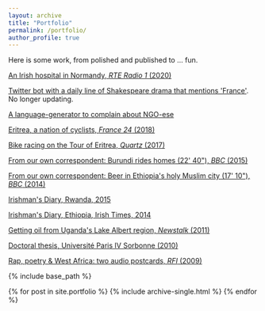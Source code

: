 ```yaml
---
layout: archive
title: "Portfolio"
permalink: /portfolio/
author_profile: true
---
```


Here is some work, from polished and published to ... fun.

[An Irish hospital in Normandy, *RTE Radio 1* (2020)](https://www.rte.ie/radio1/doconone/2020/0828/1161799-the-hospital-the-irish-shipped-to-france/)

[Twitter bot with a daily line of Shakespeare drama that mentions 'France'](https://twitter.com/france_via). No longer updating.

[A language-generator to complain about NGO-ese](https://ngo-button.glitch.me/)

[Eritrea, a nation of cyclists, *France 24* (2018)](https://www.youtube.com/watch?v=0_9CY1EEwTk)

[Bike racing on the Tour of Eritrea, *Quartz* (2017)](https://qz.com/africa/1036533/eritreas-cycling-in-tour-of-eritrea-is-part-of-a-long-tradition-despite-its-isolation/)

[From our own correspondent: Burundi rides homes (22' 40"), *BBC* (2015)](https://www.bbc.co.uk/programmes/b04xkg79)

[From our own correspondent: Beer in Ethiopia's holy Muslim city (17' 10"), *BBC* (2014)](https://www.bbc.co.uk/sounds/play/b047w54x)

[Irishman's Diary, Rwanda, 2015](https://www.irishtimes.com/life-and-style/people/an-irishman-s-diary-on-paul-o-connell-and-rugby-in-rwanda-1.2150185)

[Irishman's Diary, Ethiopia, Irish Times, 2014](https://www.irishtimes.com/culture/heritage/an-irishman-s-diary-on-a-match-made-in-ethiopia-1.1872317)

[Getting oil from Uganda's Lake Albert region, *Newstalk* (2011)](https://soundcloud.com/aodhanlutetiae/oil-exploration-in-ugandas)

[Doctoral thesis, Université Paris IV Sorbonne (2010)](https://aodhanlutetiae.github.io/files/Leroledelalfabeto1600-1650-ODONNELL-compressed.pdf)

[Rap, poetry & West Africa: two audio postcards, *RFI* (2009)](https://soundcloud.com/aodhanlutetiae/du-griot-au-slammeur-2)

{% include base_path %}

{% for post in site.portfolio %}
  {% include archive-single.html %}
{% endfor %}

<!-- odds and ends to go somewhere
folding for research
gimp for mersenne primes
wecount
freecodecamp translation
refugee journalism project
 -->
